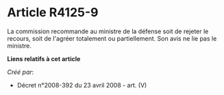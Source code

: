 # Article R4125-9

La commission recommande au ministre de la défense soit de rejeter le recours, soit de l'agréer totalement ou partiellement.
Son avis ne lie pas le ministre.

**Liens relatifs à cet article**

_Créé par_:

  - Décret n°2008-392 du 23 avril 2008 - art. (V)
